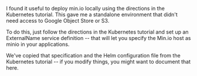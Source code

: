 I found it useful to deploy min.io locally using the directions in the Kubernetes tutorial. This gave me a standalone environment that didn't need access to Google Object Store or S3.

To do this, just follow the directions in the Kubernetes tutorial and set up an ExternalName service definition -- that will let you specify the Min.io host as minio in your applications.

We've copied that specification and the Helm configuration file from the Kubernetes tutorial -- if you modify things, you might want to document that here.
